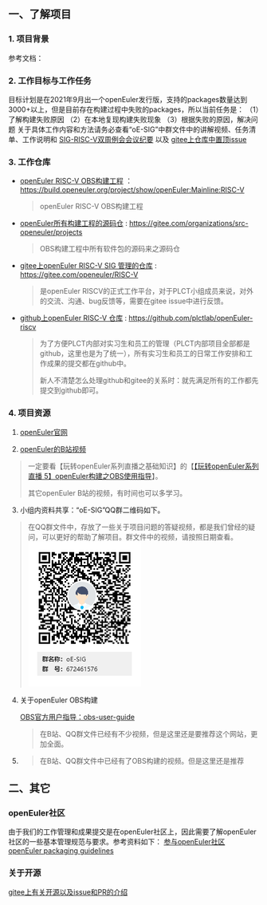 ## 一、了解项目

### 1. 项目背景

参考文档：



### 2. 工作目标与工作任务

目标计划是在2021年9月出一个openEuler发行版，支持的packages数量达到3000+以上，但是目前存在构建过程中失败的packages，所以当前任务是：
（1）了解构建失败原因
（2）在本地复现构建失败现象
（3）根据失败的原因，解决问题
关于具体工作内容和方法请务必查看“oE-SIG”中群文件中的讲解视频、任务清单、工作说明和 [SIG-RISC-V双周例会会议纪要](https://etherpad.openeuler.org/p/sig-RISC-V-meetings)  以及  [gitee上仓库中置顶issue](https://gitee.com/openeuler/RISC-V/issues/I1U0YD?from=project-issue)



### 3. 工作仓库

- [openEuler RISC-V OBS构建工程](https://build.openeuler.org/project/show/openEuler:Mainline:RISC-V)   ：https://build.openeuler.org/project/show/openEuler:Mainline:RISC-V 

  > openEuler RISC-V OBS构建工程

- [openEuler所有构建工程的源码仓](https://gitee.com/src-openeuler)  :  https://gitee.com/organizations/src-openeuler/projects 

  >  OBS构建工程中所有软件包的源码来之源码仓



- [gitee上openEuler RISC-V SIG 管理的仓库](https://gitee.com/openeuler/RISC-V) : https://gitee.com/openeuler/RISC-V 

  > 是openEuler RISCV的正式工作平台，对于PLCT小组成员来说，对外的交流、沟通、bug反馈等，需要在gitee issue中进行反馈。

- [github上openEuler RISC-V 仓库](https://github.com/plctlab/openEuler-riscv) : https://github.com/plctlab/openEuler-riscv

  > 为了方便PLCT内部对实习生和员工的管理（PLCT内部项目全部都是github，这里也是为了统一），所有实习生和员工的日常工作安排和工作成果的提交都在github中。
  >
  > 新人不清楚怎么处理github和gitee的关系时：就先满足所有的工作都先提交到github即可。



### 4. 项目资源

1.  [openEuler官网](https://openeuler.org/zh/) 

2.  [openEuler的B站视频](https://space.bilibili.com/527064077/channel/detail?cid=159892&ctype=0)

   > 一定要看【玩转openEuler系列直播之基础知识】的【[【玩转openEuler系列直播 5】openEuler构建之OBS使用指导](https://www.bilibili.com/video/BV1YK411H7E2)】。
   >
   > 其它openEuler B站的视频，有时间也可以多学习。

3.  小组内资料共享：“oE-SIG”QQ群二维码如下。

   >  在QQ群文件中，存放了一些关于项目问题的答疑视频，都是我们曾经的疑问，可以更好的帮助了解项目。群文件中的视频，请按照日期查看。
   > ![输入图片说明](images/151056_8b673580_9256217.png "屏幕截图.png")



4. 关于openEuler OBS构建

   [OBS官方用户指导：obs-user-guide](https://openbuildservice.org/help/manuals/obs-user-guide/)

   > 在B站、QQ群文件已经有不少视频，但是这里还是要推荐这个网站，更加全面。

5. > 在B站、QQ群文件中已经有了OBS构建的视频。但是这里还是推荐



## 二、其它
### openEuler社区

由于我们的工作管理和成果提交是在openEuler社区上，因此需要了解openEuler社区的一些基本管理规范与要求。参考资料如下：
[参与openEuler社区](https://gitee.com/openeuler/community/blob/master/zh/contributors/README.md)
[openEuler packaging guidelines](https://gitee.com/openeuler/community/blob/master/zh/contributors/packaging.md)



### 关于开源

[gitee上有关开源以及issue和PR的介绍](https://gitee.com/gitee-community/opensource-guide)

